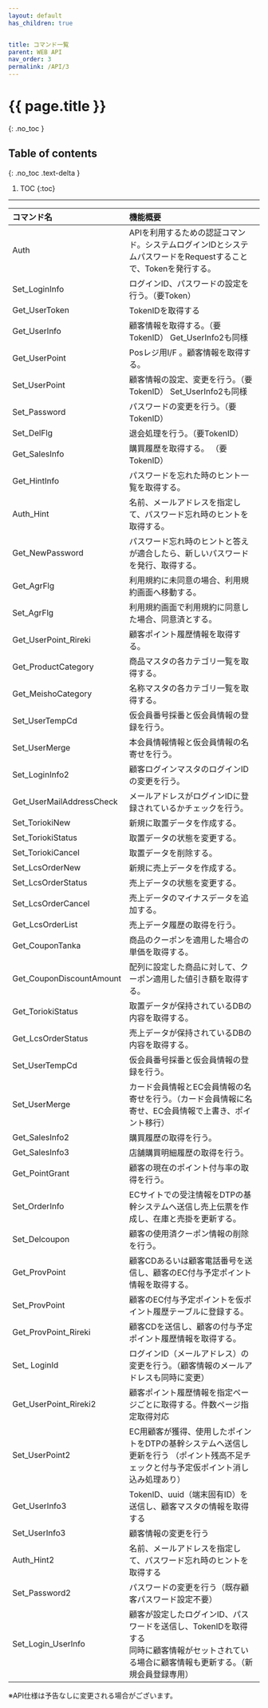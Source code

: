 ```yaml
---
layout: default
has_children: true


title: コマンド一覧
parent: WEB API
nav_order: 3
permalink: /API/3
---
```


# {{ page.title }}

{: .no_toc }

## Table of contents
{: .no_toc .text-delta }

1. TOC
{:toc}

---

| コマンド名   | 機能概要     |
| :-----------| :-----------|
| Auth        | APIを利用するための認証コマンド。システムログインIDとシステムパスワードをRequestすることで、Tokenを発行する。|
| Set_LoginInfo   | ログインID、パスワードの設定を行う。（要Token）|
| Get_UserToken  | TokenIDを取得する|
| Get_UserInfo | 顧客情報を取得する。（要TokenID）   Get_UserInfo2も同様 |
|Get_UserPoint  | Posレジ用I/F 。顧客情報を取得する。 |
|Set_UserPoint | 顧客情報の設定、変更を行う。（要TokenID）  Set_UserInfo2も同様 |
|Set_Password  |パスワードの変更を行う。（要TokenID）  |
|Set_DelFlg  |退会処理を行う。（要TokenID）  |
|Get_SalesInfo  |購買履歴を取得する。 （要TokenID）  |
|Get_HintInfo  |パスワードを忘れた時のヒント一覧を取得する。  |
|Auth_Hint  |名前、メールアドレスを指定して、パスワード忘れ時のヒントを取得する。  |
|Get_NewPassword  |パスワード忘れ時のヒントと答えが適合したら、新しいパスワードを発行、取得する。  |
|Get_AgrFlg  |利用規約に未同意の場合、利用規約画面へ移動する。  |
|Set_AgrFlg  |利用規約画面で利用規約に同意した場合、同意済とする。  |
|Get_UserPoint_Rireki  |顧客ポイント履歴情報を取得する。  |
|Get_ProductCategory  |商品マスタの各カテゴリ一覧を取得する。  |
|Get_MeishoCategory  |名称マスタの各カテゴリ一覧を取得する。  |
|Set_UserTempCd  |仮会員番号採番と仮会員情報の登録を行う。  |
|Set_UserMerge  |本会員情報情報と仮会員情報の名寄せを行う。  |
|Set_LoginInfo2  |顧客ログインマスタのログインIDの変更を行う。  |
|Get_UserMailAddressCheck  |メールアドレスがログインIDに登録されているかチェックを行う。  |
|Set_ToriokiNew  |新規に取置データを作成する。  |
|Set_ToriokiStatus  |取置データの状態を変更する。 |
|Set_ToriokiCancel  |取置データを削除する。  |
|Set_LcsOrderNew  |新規に売上データを作成する。  |
|Set_LcsOrderStatus  |売上データの状態を変更する。  |
|Set_LcsOrderCancel  |売上データのマイナスデータを追加する。  |
|Get_LcsOrderList  |売上データ履歴の取得を行う。  |
|Get_CouponTanka  |商品のクーポンを適用した場合の単価を取得する。  |
|Get_CouponDiscountAmount  |配列に設定した商品に対して、クーポン適用した値引き額を取得する。  |
|Get_ToriokiStatus  |取置データが保持されているDBの内容を取得する。  |
|Get_LcsOrderStatus  |売上データが保持されているDBの内容を取得する。  |
|Set_UserTempCd  |仮会員番号採番と仮会員情報の登録を行う。  |
|Set_UserMerge  |カード会員情報とEC会員情報の名寄せを行う。（カード会員情報に名寄せ、EC会員情報で上書き、ポイント移行）  |
|Get_SalesInfo2  |購買履歴の取得を行う。  |
|Get_SalesInfo3  |店舗購買明細履歴の取得を行う。  |
|Get_PointGrant  |顧客の現在のポイント付与率の取得を行う。  |
|Set_OrderInfo  |ECサイトでの受注情報をDTPの基幹システムへ送信し売上伝票を作成し、在庫と売掛を更新する。  |
|Set_Delcoupon  |顧客の使用済クーポン情報の削除を行う。  |
|Get_ProvPoint  |顧客CDあるいは顧客電話番号を送信し、顧客のEC付与予定ポイント情報を取得する。  |
|Set_ProvPoint  |顧客のEC付与予定ポイントを仮ポイント履歴テーブルに登録する。  |
|Get_ProvPoint_Rireki  |顧客CDを送信し、顧客の付与予定ポイント履歴情報を取得する。  |
|Set_ LoginId  |ログインID（メールアドレス）の変更を行う。（顧客情報のメールアドレスも同時に変更）  |
|Get_UserPoint_Rireki2  |顧客ポイント履歴情報を指定ページごとに取得する。件数ページ指定取得対応  |
|Set_UserPoint2  |EC用顧客が獲得、使用したポイントをDTPの基幹システムへ送信し更新を行う （ポイント残高不足チェックと付与予定仮ポイント消し込み処理あり）|
|Get_UserInfo3  |TokenID、uuid（端末固有ID）を送信し、顧客マスタの情報を取得する  |
|Set_UserInfo3  |顧客情報の変更を行う  |
|Auth_Hint2  |名前、メールアドレスを指定して、パスワード忘れ時のヒントを取得する  |
|Set_Password2  |パスワードの変更を行う（既存顧客パスワード設定不要）  |
|Set_Login_UserInfo  |顧客が設定したログインID、パスワードを送信し、TokenIDを取得する <br> 同時に顧客情報がセットされている場合に顧客情報も更新する。（新規会員登録専用）|

※API仕様は予告なしに変更される場合がございます。